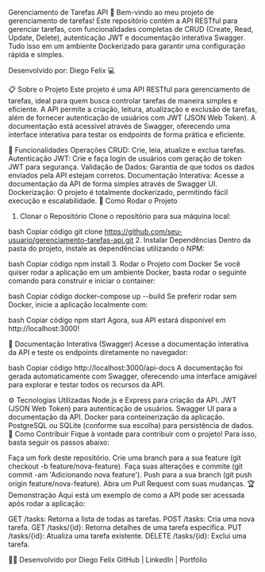 Gerenciamento de Tarefas API 🚀
Bem-vindo ao meu projeto de gerenciamento de tarefas!
Este repositório contém a API RESTful para gerenciar tarefas, com funcionalidades completas de CRUD (Create, Read, Update, Delete), autenticação JWT e documentação interativa Swagger. Tudo isso em um ambiente Dockerizado para garantir uma configuração rápida e simples.

Desenvolvido por: Diego Felix 💻

📋 Sobre o Projeto
Este projeto é uma API RESTful para gerenciamento de tarefas, ideal para quem busca controlar tarefas de maneira simples e eficiente. A API permite a criação, leitura, atualização e exclusão de tarefas, além de fornecer autenticação de usuários com JWT (JSON Web Token). A documentação está acessível através de Swagger, oferecendo uma interface interativa para testar os endpoints de forma prática e eficiente.

🔧 Funcionalidades
Operações CRUD: Crie, leia, atualize e exclua tarefas.
Autenticação JWT: Crie e faça login de usuários com geração de token JWT para segurança.
Validação de Dados: Garantia de que todos os dados enviados pela API estejam corretos.
Documentação Interativa: Acesse a documentação da API de forma simples através de Swagger UI.
Dockerização: O projeto é totalmente dockerizado, permitindo fácil execução e escalabilidade.
🚀 Como Rodar o Projeto
1. Clonar o Repositório
Clone o repositório para sua máquina local:

bash
Copiar código
git clone https://github.com/seu-usuario/gerenciamento-tarefas-api.git
2. Instalar Dependências
Dentro da pasta do projeto, instale as dependências utilizando o NPM:

bash
Copiar código
npm install
3. Rodar o Projeto com Docker
Se você quiser rodar a aplicação em um ambiente Docker, basta rodar o seguinte comando para construir e iniciar o container:

bash
Copiar código
docker-compose up --build
Se preferir rodar sem Docker, inicie a aplicação localmente com:

bash
Copiar código
npm start
Agora, sua API estará disponível em http://localhost:3000!

📝 Documentação Interativa (Swagger)
Acesse a documentação interativa da API e teste os endpoints diretamente no navegador:

bash
Copiar código
http://localhost:3000/api-docs
A documentação foi gerada automaticamente com Swagger, oferecendo uma interface amigável para explorar e testar todos os recursos da API.

⚙️ Tecnologias Utilizadas
Node.js e Express para criação da API.
JWT (JSON Web Token) para autenticação de usuários.
Swagger UI para a documentação da API.
Docker para conteinerização da aplicação.
PostgreSQL ou SQLite (conforme sua escolha) para persistência de dados.
📜 Como Contribuir
Fique à vontade para contribuir com o projeto! Para isso, basta seguir os passos abaixo:

Faça um fork deste repositório.
Crie uma branch para a sua feature (git checkout -b feature/nova-feature).
Faça suas alterações e commite (git commit -am 'Adicionando nova feature').
Push para a sua branch (git push origin feature/nova-feature).
Abra um Pull Request com suas mudanças.
🏆 Demonstração
Aqui está um exemplo de como a API pode ser acessada após rodar a aplicação:

GET /tasks: Retorna a lista de todas as tarefas.
POST /tasks: Cria uma nova tarefa.
GET /tasks/{id}: Retorna detalhes de uma tarefa específica.
PUT /tasks/{id}: Atualiza uma tarefa existente.
DELETE /tasks/{id}: Exclui uma tarefa.


👨‍💻 Desenvolvido por
Diego Felix
GitHub | LinkedIn | Portfólio

